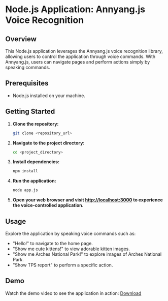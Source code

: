 # Node.js Application: Annyang.js Voice Recognition

## Overview
This Node.js application leverages the Annyang.js voice recognition library, allowing users to control the application through voice commands. With Annyang.js, users can navigate pages and perform actions simply by speaking commands.

## Prerequisites
- Node.js installed on your machine.

## Getting Started
1. **Clone the repository:**
    ```bash
    git clone <repository_url>
    ```
2. **Navigate to the project directory:**
    ```bash
    cd <project_directory>
    ```
3. **Install dependencies:**
    ```bash
    npm install
    ```
4. **Run the application:**
    ```bash
    node app.js
    ```
5. **Open your web browser and visit [http://localhost:3000](http://localhost:3000) to experience the voice-controlled application.**

## Usage
Explore the application by speaking voice commands such as:
- "Hello!" to navigate to the home page.
- "Show me cute kittens!" to view adorable kitten images.
- "Show me Arches National Park!" to explore images of Arches National Park.
- "Show TPS report" to perform a specific action.

## Demo
Watch the demo video to see the application in action: 
<a href="https://raw.githubusercontent.com/ElliotOne/Bachelor-Projects-Portfolio/main/8.Fundamentals-of%20Language-and-Speech-Processing-Module/1.Annyang-JS-Voice-Recognition/demo/demo.mp4">
Download
</a>

